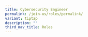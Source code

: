 ```yaml
---
title: Cybersecurity Engineer
permalink: /join-us/roles/permalink/
variant: tiptap
description: ""
third_nav_title: Roles
---
```

